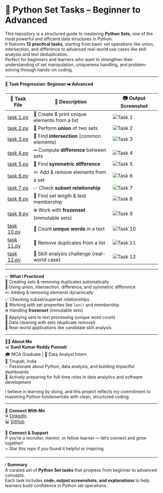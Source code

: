 # 🧵 Python Set Tasks – Beginner to Advanced  

This repository is a structured guide to mastering **Python Sets**, one of the most powerful and efficient data structures in Python.  
It features **12 practical tasks**, starting from basic set operations like union, intersection, and difference to advanced real-world use cases like skill analysis and text deduplication.  
Perfect for beginners and learners who want to strengthen their understanding of set manipulation, uniqueness handling, and problem-solving through hands-on coding.  

---

📂 **Task Progression: Beginner ➡️ Advanced**  
 
🧪 Task File | 📄 Description | 📷 Output Screenshot  
--- | --- | ---  
[task 1.py](./python%20sets/task%201.py) | 🔢 Create & print unique elements from a list | ![Task 1](./python%20sets/task%201.png)  
[task 2.py](./python%20sets/task%202.py) | 🔗 Perform **union** of two sets | ![Task 2](./python%20sets/task%202.png)  
[task 3.py](./python%20sets/task%203.py) | 🎯 Find **intersection** (common elements) | ![Task 3](./python%20sets/task%203.png)  
[task 4.py](./python%20sets/task%204.py) | ➖ Compute **difference** between sets | ![Task 4](./python%20sets/task%204.png)  
[task 5.py](./python%20sets/task%205.py) | 🔀 Find **symmetric difference** | ![Task 5](./python%20sets/task%205.png)  
[task 6.py](./python%20sets/task%206.py) | ✏️ Add & remove elements from a set | ![Task 6](./python%20sets/task%206.png)  
[task 7.py](./python%20sets/task%207.py) | ✅ Check **subset relationship** | ![Task 7](./python%20sets/task%207.png)  
[task 8.py](./python%20sets/task%208.py) | 📏 Find set length & test membership | ![Task 8](./python%20sets/task%208.png)  
[task 9.py](./python%20sets/task%209.py) | ❄️ Work with **frozenset** (immutable sets) | ![Task 9](./python%20sets/task%209.png)  
[task 10.py](./python%20sets/task%2010.py) | 📝 Count **unique words** in a text | ![Task 10](./python%20sets/task%2010.png)  
[task 11.py](./python%20sets/task%2011.py) | 🧹 Remove duplicates from a list | ![Task 11](./python%20sets/task%2011.png)  
[task 12.py](./python%20sets/task%2012.py) | 💼 Skill analysis challenge (real-world case) | ![Task 12](./python%20sets/task%2012.png)  


---

✅ **What I Practiced**  
📌 Creating sets & removing duplicates automatically  
🔗 Using union, intersection, difference, and symmetric difference  
✏️ Adding & removing elements dynamically  
✅ Checking subset/superset relationships  
📏 Working with set properties like `len()` and membership  
❄️ Handling **frozenset** (immutable sets)  
📝 Applying sets to text processing (unique word count)  
🧹 Data cleaning with sets (duplicate removal)  
💼 Real-world applications like candidate skill analysis  

---

👨‍💻 **About Me**  
📊 **Sunil Kumar Reddy Punnati**  
🎓 MCA Graduate | 💼 Data Analyst Intern  
📍 Tirupati, India  
💡 Passionate about Python, data analysis, and building impactful dashboards  
🚀 Actively preparing for full-time roles in data analytics and software development  

I believe in learning by doing, and this project reflects my commitment to mastering Python fundamentals with clean, structured coding.  

---

🔗 **Connect With Me**  
🌐 [LinkedIn](https://www.linkedin.com/in/sunil-kumar-reddy-punnati-a0a279308/)  
💻 [GitHub](https://github.com/sunilkumarreddypunnati)  

🙌 **Connect & Support**  
If you’re a recruiter, mentor, or fellow learner — let’s connect and grow together!  
⭐ Star this repo if you found it helpful or inspiring.  

---

ℹ️ **Summary**  
A curated set of **Python Set tasks** that progress from beginner to advanced concepts.  
Each task includes **code, output screenshots, and explanations** to help learners build confidence in Python set operations.  
